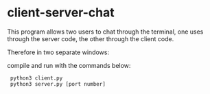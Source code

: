 # client-server-chat
This program allows two users to chat through the terminal, one uses through the server code, the other through the client code.

Therefore in two separate windows:

compile and run with the commands below:
    
     python3 client.py
     python3 server.py [port number]
